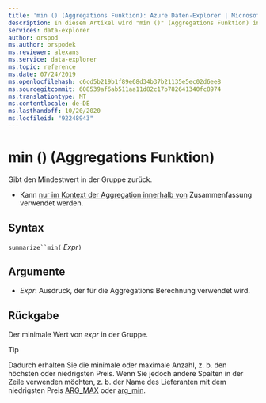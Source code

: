 ```yaml
---
title: 'min () (Aggregations Funktion): Azure Daten-Explorer | Microsoft-Dokumentation'
description: In diesem Artikel wird "min ()" (Aggregations Funktion) in Azure Daten-Explorer beschrieben.
services: data-explorer
author: orspod
ms.author: orspodek
ms.reviewer: alexans
ms.service: data-explorer
ms.topic: reference
ms.date: 07/24/2019
ms.openlocfilehash: c6cd5b219b1f89e68d34b37b21135e5ec02d6ee8
ms.sourcegitcommit: 608539af6ab511aa11d82c17b782641340fc8974
ms.translationtype: MT
ms.contentlocale: de-DE
ms.lasthandoff: 10/20/2020
ms.locfileid: "92248943"
---
```

# <a name="min-aggregation-function"></a>min () (Aggregations Funktion)

Gibt den Mindestwert in der Gruppe zurück. 

* Kann [nur im Kontext der Aggregation innerhalb von](summarizeoperator.md) Zusammenfassung verwendet werden.

## <a name="syntax"></a>Syntax

`summarize``min(` *Expr*`)`

## <a name="arguments"></a>Argumente

* *Expr*: Ausdruck, der für die Aggregations Berechnung verwendet wird. 

## <a name="returns"></a>Rückgabe

Der minimale Wert von *expr* in der Gruppe.
 
> [!TIP]
> Dadurch erhalten Sie die minimale oder maximale Anzahl, z. b. den höchsten oder niedrigsten Preis. Wenn Sie jedoch andere Spalten in der Zeile verwenden möchten, z. b. der Name des Lieferanten mit dem niedrigsten Preis [ARG_MAX](arg-max-aggfunction.md) oder [arg_min](arg-min-aggfunction.md).